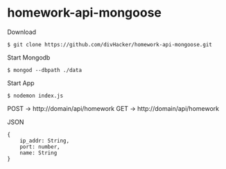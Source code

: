 # homework-api-mongoose

Download
```
$ git clone https://github.com/divHacker/homework-api-mongoose.git
```

Start Mongodb
```
$ mongod --dbpath ./data
```

Start App
```
$ nodemon index.js
```

POST -> http://domain/api/homework
GET -> http://domain/api/homework

JSON
```
{
	ip_addr: String,
	port: number,
	name: String
}
```